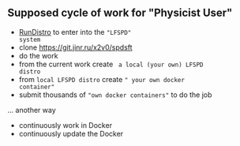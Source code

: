 ## Supposed cycle of work for "Physicist User"

- [RunDistro](RunDistro.md) to enter into the <code>"LFSPD" system</code>
- clone https://git.jinr.ru/x2v0/spdsft
- do the work
- from the current work create <code> a local (your own) LFSPD distro</code>
- from <code>local LFSPD distro</code> create <code>" your own docker container"</code>
- submit thousands of <code>"own docker containers"</code> to do the job

... another way 

- continuously work in Docker 
- continuously update the Docker

